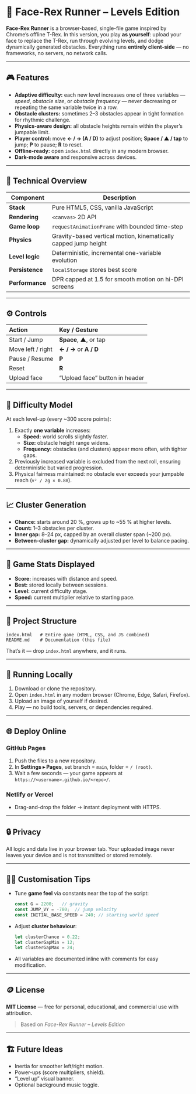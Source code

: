 # 🦖 Face-Rex Runner – Levels Edition

**Face-Rex Runner** is a browser-based, single-file game inspired by Chrome’s offline T-Rex.
In this version, you play **as yourself**: upload your face to replace the T-Rex, run through evolving levels, and dodge dynamically generated obstacles.
Everything runs **entirely client-side** — no frameworks, no servers, no network calls.

---

## 🎮 Features
- **Adaptive difficulty:** each new level increases one of three variables — *speed*, *obstacle size*, or *obstacle frequency* — never decreasing or repeating the same variable twice in a row.
- **Obstacle clusters:** sometimes 2–3 obstacles appear in tight formation for rhythmic challenge.
- **Physics-aware design:** all obstacle heights remain within the player’s jumpable limit.
- **Player control:** move **← / → (A / D)** to adjust position; **Space / ▲ / tap** to jump; **P** to pause; **R** to reset.
- **Offline-ready:** open `index.html` directly in any modern browser.
- **Dark-mode aware** and responsive across devices.

---

## 🧩 Technical Overview
| Component | Description |
|------------|--------------|
| **Stack** | Pure HTML5, CSS, vanilla JavaScript |
| **Rendering** | `<canvas>` 2D API |
| **Game loop** | `requestAnimationFrame` with bounded time-step |
| **Physics** | Gravity-based vertical motion, kinematically capped jump height |
| **Level logic** | Deterministic, incremental one-variable evolution |
| **Persistence** | `localStorage` stores best score |
| **Performance** | DPR capped at 1.5 for smooth motion on hi-DPI screens |

---

## ⚙️ Controls
| Action | Key / Gesture |
|:-------|:---------------|
| Start / Jump | **Space**, **▲**, or tap |
| Move left / right | **← / →** or **A / D** |
| Pause / Resume | **P** |
| Reset | **R** |
| Upload face | “Upload face” button in header |

---

## 🧠 Difficulty Model
At each level-up (every ~300 score points):
1. Exactly **one variable** increases:
   - **Speed:** world scrolls slightly faster.
   - **Size:** obstacle height range widens.
   - **Frequency:** obstacles (and clusters) appear more often, with tighter gaps.
2. Previously increased variable is excluded from the next roll, ensuring deterministic but varied progression.
3. Physical fairness maintained: no obstacle ever exceeds your jumpable reach (`v² / 2g × 0.88`).

---

## 📈 Cluster Generation
- **Chance:** starts around 20 %, grows up to ~55 % at higher levels.
- **Count:** 1–3 obstacles per cluster.
- **Inner gap:** 8–24 px, capped by an overall cluster span (~200 px).
- **Between-cluster gap:** dynamically adjusted per level to balance pacing.

---

## 🏁 Game Stats Displayed
- **Score:** increases with distance and speed.
- **Best:** stored locally between sessions.
- **Level:** current difficulty stage.
- **Speed:** current multiplier relative to starting pace.

---

## 🧱 Project Structure
```
index.html   # Entire game (HTML, CSS, and JS combined)
README.md    # Documentation (this file)
```

That’s it — drop `index.html` anywhere, and it runs.

---

## 🚀 Running Locally
1. Download or clone the repository.
2. Open `index.html` in any modern browser (Chrome, Edge, Safari, Firefox).
3. Upload an image of yourself if desired.
4. Play — no build tools, servers, or dependencies required.

---

## 🌐 Deploy Online
### GitHub Pages
1. Push the files to a new repository.
2. In **Settings ▸ Pages**, set branch = `main`, folder = `/ (root)`.
3. Wait a few seconds — your game appears at
   `https://<username>.github.io/<repo>/`.

### Netlify or Vercel
- Drag-and-drop the folder → instant deployment with HTTPS.

---

## 🔒 Privacy
All logic and data live in your browser tab.
Your uploaded image never leaves your device and is not transmitted or stored remotely.

---

## 🧑‍💻 Customisation Tips
- Tune **game feel** via constants near the top of the script:
  ```js
  const G = 2200;   // gravity
  const JUMP_VY = -780;  // jump velocity
  const INITIAL_BASE_SPEED = 240; // starting world speed
  ```
- Adjust **cluster behaviour**:
  ```js
  let clusterChance = 0.22;
  let clusterGapMin = 12;
  let clusterGapMax = 24;
  ```
- All variables are documented inline with comments for easy modification.

---

## 🪙 License
**MIT License** — free for personal, educational, and commercial use with attribution.

> Based on *Face-Rex Runner – Levels Edition*  

---

## 🏗️ Future Ideas
- Inertia for smoother left/right motion.
- Power-ups (score multipliers, shield).
- “Level up” visual banner.
- Optional background music toggle.
